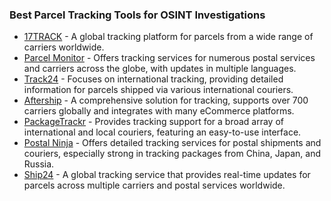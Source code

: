 ### Best Parcel Tracking Tools for OSINT Investigations

- [17TRACK](https://www.17track.net/) - A global tracking platform for parcels from a wide range of carriers worldwide.
- [Parcel Monitor](https://www.parcelmonitor.com/) - Offers tracking services for numerous postal services and carriers across the globe, with updates in multiple languages.
- [Track24](https://track24.net/) - Focuses on international tracking, providing detailed information for parcels shipped via various international couriers.
- [Aftership](https://www.aftership.com/) - A comprehensive solution for tracking, supports over 700 carriers globally and integrates with many eCommerce platforms.
- [PackageTrackr](https://www.packagetrackr.com/) - Provides tracking support for a broad array of international and local couriers, featuring an easy-to-use interface.
- [Postal Ninja](https://postal.ninja/) - Offers detailed tracking services for postal shipments and couriers, especially strong in tracking packages from China, Japan, and Russia.
- [Ship24](https://www.ship24.com/) - A global tracking service that provides real-time updates for parcels across multiple carriers and postal services worldwide.
